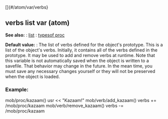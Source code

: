 []{#/atom/var/verbs}
## verbs list var (atom)
**See also:**
:   [list](#/list)
:   [typesof proc](#/proc/typesof)
<!-- -->
**Default value:**
:   The list of verbs defined for the object\'s prototype.
This is a list of the object\'s verbs. Initially, it contains all of the
verbs defined in the prototype. It may be used to add and remove verbs
at runtime.
Note that this variable is not automatically saved when the object is
written to a savefile. That behavior may change in the future. In the
mean time, you must save any necessary changes yourself or they will not
be preserved when the object is loaded.
### Example:
mob/proc/kazaam() usr \<\< \"Kazaam!\" mob/verb/add_kazaam() verbs +=
/mob/proc/kazaam mob/verb/remove_kazaam() verbs -= /mob/proc/kazaam
